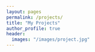```yaml
---
layout: pages
permalink: /projects/
title: "My Projects"
author_profile: true
header:
  images: "/images/project.jpg"
---
```

